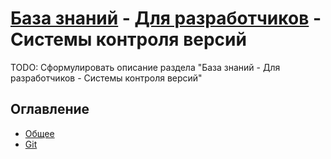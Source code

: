 # [База знаний](./../../README.md) - [Для разработчиков](./../../ForDevelopers/index.md) - Системы контроля версий

TODO: Сформулировать описание раздела "База знаний - Для разработчиков - Системы контроля версий"

## Оглавление

* [Общее](./General/index.md)
* [Git](./Git/index.md)
